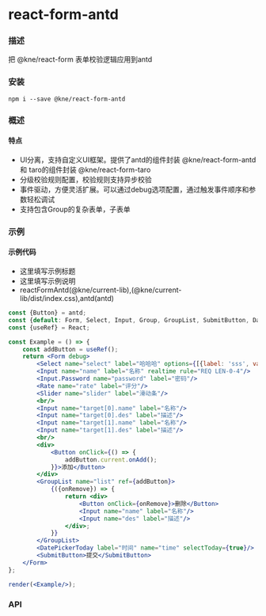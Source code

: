 
# react-form-antd


### 描述

把 @kne/react-form 表单校验逻辑应用到antd


### 安装

```shell
npm i --save @kne/react-form-antd
```


### 概述

#### 特点

* UI分离，支持自定义UI框架。提供了antd的组件封装 @kne/react-form-antd 和 taro的组件封装 @kne/react-form-taro
* 分级校验规则配置，校验规则支持异步校验
* 事件驱动，方便灵活扩展。可以通过debug选项配置，通过触发事件顺序和参数轻松调试
* 支持包含Group的复杂表单，子表单


### 示例

#### 示例代码

- 这里填写示例标题
- 这里填写示例说明
- reactFormAntd(@kne/current-lib),(@kne/current-lib/dist/index.css),antd(antd)

```jsx
const {Button} = antd;
const {default: Form, Select, Input, Group, GroupList, SubmitButton, DatePickerToday, Rate, Slider} = reactFormAntd;
const {useRef} = React;

const Example = () => {
    const addButton = useRef();
    return <Form debug>
        <Select name="select" label="哈哈哈" options={[{label: 'sss', value: 1}]}/>
        <Input name="name" label="名称" realtime rule="REQ LEN-0-4"/>
        <Input.Password name="password" label="密码"/>
        <Rate name="rate" label="评分"/>
        <Slider name="slider" label="滑动条"/>
        <br/>
        <Input name="target[0].name" label="名称"/>
        <Input name="target[0].des" label="描述"/>
        <Input name="target[1].name" label="名称"/>
        <Input name="target[1].des" label="描述"/>
        <br/>
        <div>
            <Button onClick={() => {
                addButton.current.onAdd();
            }}>添加</Button>
        </div>
        <GroupList name="list" ref={addButton}>
            {({onRemove}) => {
                return <div>
                    <Button onClick={onRemove}>删除</Button>
                    <Input name="name" label="名称"/>
                    <Input name="des" label="描述"/>
                </div>;
            }}
        </GroupList>
        <DatePickerToday label="时间" name="time" selectToday={true}/>
        <SubmitButton>提交</SubmitButton>
    </Form>
};

render(<Example/>);

```


### API


